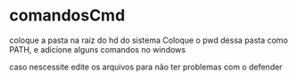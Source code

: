 # comandosCmd
coloque a pasta na raiz do hd do sistema
Coloque o pwd dessa pasta como PATH, e adicione alguns comandos no windows

caso nescessite edite os arquivos para não ter problemas com o defender
